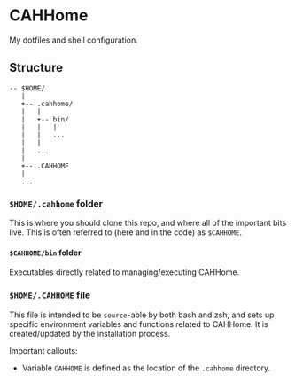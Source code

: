 # CAHHome

My dotfiles and shell configuration.

## Structure

```
-- $HOME/
   |
   +-- .cahhome/
   |   |
   |   +-- bin/
   |   |   |
   |   |   ...
   |   |
   |   ...
   |
   +-- .CAHHOME
   |
   ...
```

### `$HOME/.cahhome` folder

This is where you should clone this repo, and where all of the important bits live.  This is often referred to (here and in the code) as `$CAHHOME`.

#### `$CAHHOME/bin` folder

Executables directly related to managing/executing CAHHome.

### `$HOME/.CAHHOME` file

This file is intended to be `source`-able by both bash and zsh, and sets up specific environment variables and functions related to CAHHome.  It is created/updated by the installation process.

Important callouts:

- Variable `CAHHOME` is defined as the location of the `.cahhome` directory.
